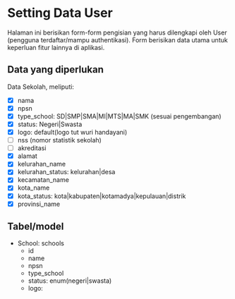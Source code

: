 # Setting Data User
Halaman ini berisikan form-form pengisian yang harus dilengkapi oleh User (pengguna terdaftar/mampu authentikasi). Form berisikan data utama untuk keperluan fitur lainnya di aplikasi.

## Data yang diperlukan
 Data Sekolah, meliputi:
 - [x] nama
 - [x] npsn
 - [x] type_school: SD|SMP|SMA|MI|MTS|MA|SMK (sesuai pengembangan)
 - [x] status: Negeri|Swasta
 - [x] logo: default(logo tut wuri handayani)
 - [ ] nss (nomor statistik sekolah)
 - [ ] akreditasi
 - [x] alamat
 - [x] kelurahan_name
 - [x] kelurahan_status: kelurahan|desa
 - [x] kecamatan_name
 - [x] kota_name
 - [x] kota_status: kota|kabupaten|kotamadya|kepulauan|distrik
 - [x] provinsi_name

 ## Tabel/model
 - School: schools
    - id
    - name
    - npsn
    - type_school
    - status: enum(negeri|swasta)
    - logo:


 